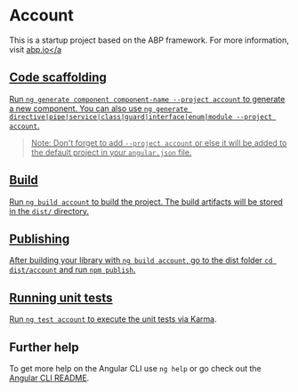 # Account

This is a startup project based on the ABP framework. For more information, visit <a href="https://abp.io/" target="_blank">abp.io</a

## Code scaffolding

Run `ng generate component component-name --project account` to generate a new component. You can also use `ng generate directive|pipe|service|class|guard|interface|enum|module --project account`.
> Note: Don't forget to add `--project account` or else it will be added to the default project in your `angular.json` file. 

## Build

Run `ng build account` to build the project. The build artifacts will be stored in the `dist/` directory.

## Publishing

After building your library with `ng build account`, go to the dist folder `cd dist/account` and run `npm publish`.

## Running unit tests

Run `ng test account` to execute the unit tests via [Karma](https://karma-runner.github.io).

## Further help

To get more help on the Angular CLI use `ng help` or go check out the [Angular CLI README](https://github.com/angular/angular-cli/blob/master/README.md).
